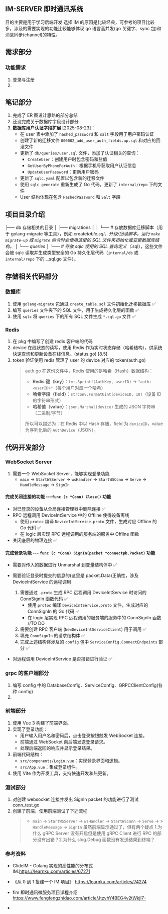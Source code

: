 ## IM-SERVER 即时通讯系统

目的主要是用于学习后端开发
选择 IM 的原因是比较经典，可参考的项目比较多，涉及的需要实现的功能比较能够体现 go 语言高并发(go 关键字、sync 包)和消息同步(channel)的特性。

## 需求部分

### 功能需求

1. 登录与注册
2.

## 笔记部分

1. 完成了 ER 图设计思路的部分总结
2. 还没完成关于数据库字段设计部分
3. **数据库用户认证字段扩展** [2025-08-23]：
   - 在 user 表中添加了 `hashed_password` 和 `salt` 字段用于用户密码认证
   - 创建了新的迁移文件 `000002_add_user_auth_fields.up.sql` 和对应的回滚文件
   - 更新了 `db/queries/user.sql` 文件，添加了认证相关的查询：
     - `CreateUser`：创建用户时包含密码和盐值
     - `GetUserByPhoneForAuth`：根据手机号获取用户认证信息
     - `UpdateUserPassword`：更新用户密码
   - 更新了 `sqlc.yaml` 配置以包含新的迁移文件
   - 使用 `sqlc generate` 重新生成了 Go 代码，更新了 `internal/repo` 下的文件
   - User 结构体现在包含 `HashedPassword` 和 `Salt` 字段

## 项目目录介绍

├── db 存储相关的目录
│ ├── migrations
│ │ └── # 存放数据库迁移脚本（用于 golang-migrate 等工具），例如 create*table.sql、升级/回滚脚本。运行 `make migrate-up` 或 `migrate` 命令时会使用这里的 SQL 文件来初始化或变更数据库结构。
│ └── queries
│ └── # 存放 sqlc 使用的 SQL 查询定义（*.sql），这些文件会被 sqlc 读取并生成类型安全的 Go 持久化层代码（`internal/db` 或 `internal/repo` 下的 \_.sql.go 文件）。

## 存储相关代码部分

### 数据库

1. 使用 `golang-migrate` 包通过 `create_table.sql` 文件初始化迁移数据库 ✅
2. 编写 `queries` 文件夹下的 SQL 文件，用于生成持久化层的函数 ✅
3. 使用 `sqlc` 将 `queries` 下的所有 SQL 文件生成 `*.sql.go` 文件 ✅

### Redis

1. 在 pkg 中编写了创建 redis 客户端的代码
2. device 在线状态的读写，使用 Redis 作为实时状态存储（哈希结构），供系统快速查询和更新设备在线信息。(status.go) [8.5]
3. token 验证使用 redis 管理了 user 的 device 对应的 token(auth.go)
   > auth.go 在这份文件中，Redis 使用的是哈希（Hash）数据结构：
   >
   > - **Redis 键（key）**：`fmt.Sprintf(AuthKey, userID)` → `"auth:<userID>"`（每个用户对应一个哈希）
   > - **哈希字段（field）**：`strconv.FormatUint(deviceID, 10)`（设备 ID 的字符串形式）
   > - **哈希值（value）**：`json.Marshal(device)` 生成的 JSON 字符串（二进制/字节）
   >
   > 所以可以描述为：在 Redis 中以 Hash 存储，field 为 `deviceID`，value 为序列化后的 `AuthDevice`（JSON）。

## 代码开发部分

### WebSocket Server

1. 需要一个 WebSocket Server，能够实现登录功能
   - `main` -> `StartWSServer` -> `wsHandler` -> `StartWSConn` -> `Serve` -> `HandleMessage` -> `SignIn`

#### 完成关闭连接的功能 ---`func (c *Conn) Close()` 功能

- 对已登录的设备从全局连接管理器中删除连接 ✅
- RPC 远程调用 DeviceIntService 中的 Offline 使得设备离线
  - 使用 `protoc` 编译 `DeviceIntService.proto` 文件，生成对应 Offline 的 Go 代码 ✅
  - 在 logic 层实现 RPC 远程调用的服务端的服务中 Offline 函数
- 关闭底层的物理连接 ✅

#### 完成登录功能 --- `func (c *Conn) SignIn(packet *connectpb.Packet)` 功能

- 需要对传入的数据进行 Unmarshal 到变量结构体中 ✅

- 需要验证登录时提交的信息的(这里是 packet.Data)正确性，涉及 DeviceIntService 的远程调用

  1.  需要通过 `.proto` 生成 RPC 远程调用 DeviceIntService 时访问的 ConnSignIn 函数代码 ✅
      - 使用 `protoc` 编译 `DeviceIntService.proto` 文件，生成对应的 ConnSignIn 的 Go 代码 ✅
      - 在 logic 层实现 RPC 远程调用的服务端的服务中的 ConnSignIn 函数 //TO DO
  2.  需要创建 RPC 客户端 (`NewDeviceIntServiceClient`) 用于调用 ✅
  3.  填充 `ConnSignIn` 的请求结构体 ✅
  4.  完成上述结构体涉及的 `config` 包中 `ServiceConfig.ConnectEndpoints` 部分 ✅

- 对远程调用 DeviceIntService 是否报错进行验证 ✅

### grpc 的客户端部分

1. 编写 config 中的 DatabaseConfig、ServiceConfig、GRPCClientConfig(各种 config)
2.

### 前端部分

1. 使用 Vue 3 构建了前端界面。
2. 实现了登录功能：
   - 用户输入用户名和密码后，点击登录按钮触发 WebSocket 连接。
   - 前端通过 WebSocket 向后端发送登录请求。
   - 处理后端返回的响应并显示登录结果。
3. 前端代码结构：
   - `src/components/Login.vue`：实现登录界面和逻辑。
   - `src/App.vue`：集成登录组件。
4. 使用 Vite 作为开发工具，支持快速开发和热更新。

### 测试部分

1. 对创建 websocket 连接并发出 SignIn packet 的功能进行了测试 conn_test.go
2. 创建了前端，使用前端测试了下述流程
   > - `main` -> `StartWSServer` -> `wsHandler` -> `StartWSConn` -> `Serve` -> > `HandleMessage` -> `SignIn`
   >   虽然前端显示通过了，但有两个疑点 1.为什么 gRPC Server 没有开启但是使用 gRPC Client 进行 RPC 的部分没有出错？2.为什么 slog.Debug 函数没有发送结果到终端？

### 参考资料

- GlideIM - Golang 实现的高性能的分布式 IM:https://learnku.com/articles/67271

- 《从 0 到 1 搭建一个 IM 项目》 https://learnku.com/articles/74274

- fim 即时通讯微服务项目课程介绍 https://www.fengfengzhidao.com/article/JtzvhY4BEG4v2tWkjl7-

- 
